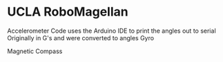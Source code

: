 UCLA RoboMagellan      
==============================
Accelerometer
  Code uses the Arduino IDE to print the angles out to serial
  Originally in G's and were converted to angles
Gyro

Magnetic Compass
